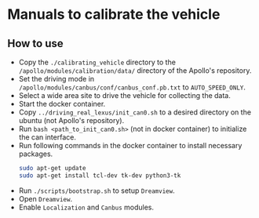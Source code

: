 
# Manuals to calibrate the vehicle


## How to use
- Copy the `./calibrating_vehicle` directory to the `/apollo/modules/calibration/data/` directory of the Apollo's repository.
- Set the driving mode in `/apollo/modules/canbus/conf/canbus_conf.pb.txt` to `AUTO_SPEED_ONLY`.
- Select a wide area site to drive the vehicle for collecting the data.
- Start the docker container.
- Copy `../driving_real_lexus/init_can0.sh` to a desired directory on the ubuntu (not Apollo's repository).
- Run `bash <path_to_init_can0.sh>` (not in docker container) to initialize the can interface.
- Run following commands in the docker container to install necessary packages.
    ```sh
    sudo apt-get update
    sudo apt-get install tcl-dev tk-dev python3-tk
    ```
- Run `./scripts/bootstrap.sh` to setup `Dreamview`.
- Open `Dreamview`.
- Enable `Localization` and `Canbus` modules.


